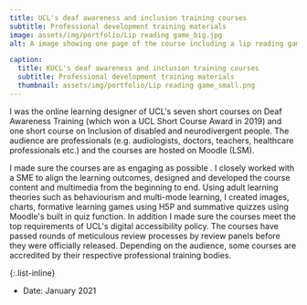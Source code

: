 ```yaml
---
title: UCL's deaf awareness and inclusion training courses
subtitle: Professional development training materials
image: assets/img/portfolio/Lip reading game_big.jpg
alt: A image showing one page of the course including a lip reading game.

caption:
  title: KUCL's deaf awareness and inclusion training courses
  subtitle: Professional development training materials
  thumbnail: assets/img/portfolio/Lip reading game_small.png
---
```

I was the online learning designer of UCL's seven short courses on Deaf Awareness Training (which won a UCL Short Course Award in 2019) and one short course on Inclusion of disabled and neurodivergent people. The audience are professionals (e.g. audiologists, doctors, teachers, healthcare professionals etc.) and the courses are hosted on Moodle (LSM).

I made sure the courses are as engaging as possible . I closely worked with a SME to align the learning outcomes, designed and developed the course content and multimedia from the beginning to end. Using adult learning theories such as behaviourism and multi-mode learning,  I created images, charts, formative learning games using H5P and summative quizzes using Moodle's built in quiz function. In addition I made sure the courses meet the top requirements of UCL's digital accessibility policy. The courses have passed rounds of meticulous review processes by review panels before they were officially released. Depending on the audience, some courses are accredited by their respective professional training bodies.

{:.list-inline}
- Date: January 2021
